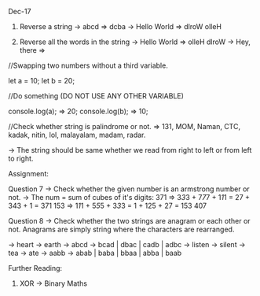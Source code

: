 Dec-17

1. Reverse a string
-> abcd => dcba
-> Hello World => dlroW olleH

2. Reverse all the words in the string
-> Hello World => olleH dlroW
-> Hey, there => 


//Swapping two numbers without a third variable.

let a = 10;
let b = 20;

//Do something (DO NOT USE ANY OTHER VARIABLE)

console.log(a); => 20;
console.log(b); => 10;


//Check whether string is palindrome or not.
=> 131, MOM, Naman, CTC, kadak, nitin, lol, malayalam, madam, radar.

-> The string should be same whether we read from right to left or from left to right.


Assignment:

Question 7 -> Check whether the given number is an armstrong number or not.
-> The num = sum of cubes of it's digits:
371 => 3*3*3 + 7*7*7 + 1*1*1 = 27 + 343 + 1 = 371
153 => 1*1*1 + 5*5*5 + 3*3*3 = 1 + 125 + 27 = 153
407

Question 8 -> Check whether the two strings are anagram or each other or not.
Anagrams are simply string where the characters are rearranged.

-> heart -> earth
-> abcd -> bcad | dbac | cadb | adbc
-> listen -> silent
-> tea -> ate
-> aabb -> abab | baba | bbaa | abba | baab



Further Reading:
1. XOR -> Binary Maths